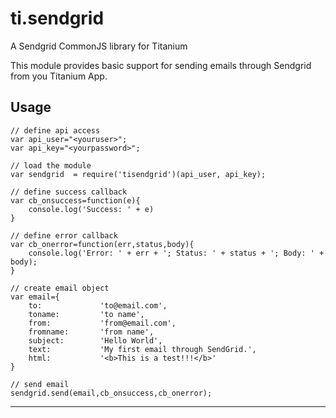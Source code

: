 # ti.sendgrid

A Sendgrid CommonJS library for Titanium

This module provides basic support for sending emails through Sendgrid from you Titanium App.

## Usage

	// define api access
	var api_user="<youruser>";
	var api_key="<yourpassword>";

	// load the module
	var sendgrid  = require('tisendgrid')(api_user, api_key);

	// define success callback
	var cb_onsuccess=function(e){
		console.log('Success: ' + e)
	}

	// define error callback
	var cb_onerror=function(err,status,body){
		console.log('Error: ' + err + '; Status: ' + status + '; Body: ' + body);
	}

	// create email object
	var email={
		to:       		'to@email.com',
		toname: 		'to name',
		from:  	   		'from@email.com',
		fromname: 		'from name',
		subject:  		'Hello World',
		text:     		'My first email through SendGrid.', 
 		html: 	  		'<b>This is a test!!!</b>'
	}

	// send email
	sendgrid.send(email,cb_onsuccess,cb_onerror);
	
---